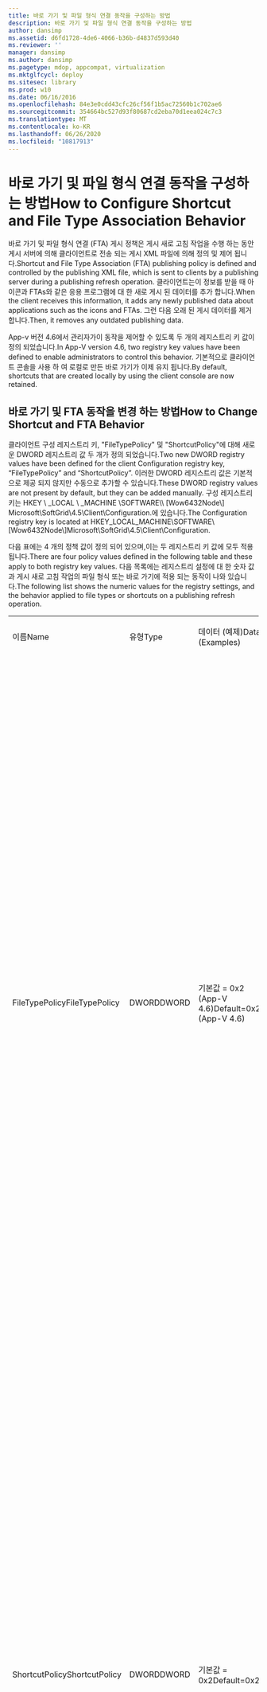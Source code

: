 ```yaml
---
title: 바로 가기 및 파일 형식 연결 동작을 구성하는 방법
description: 바로 가기 및 파일 형식 연결 동작을 구성하는 방법
author: dansimp
ms.assetid: d6fd1728-4de6-4066-b36b-d4837d593d40
ms.reviewer: ''
manager: dansimp
ms.author: dansimp
ms.pagetype: mdop, appcompat, virtualization
ms.mktglfcycl: deploy
ms.sitesec: library
ms.prod: w10
ms.date: 06/16/2016
ms.openlocfilehash: 84e3e0cdd43cfc26cf56f1b5ac72560b1c702ae6
ms.sourcegitcommit: 354664bc527d93f80687cd2eba70d1eea024c7c3
ms.translationtype: MT
ms.contentlocale: ko-KR
ms.lasthandoff: 06/26/2020
ms.locfileid: "10817913"
---
```

# <span data-ttu-id="42a3b-103">바로 가기 및 파일 형식 연결 동작을 구성하는 방법</span><span class="sxs-lookup"><span data-stu-id="42a3b-103">How to Configure Shortcut and File Type Association Behavior</span></span>


<span data-ttu-id="42a3b-104">바로 가기 및 파일 형식 연결 (FTA) 게시 정책은 게시 새로 고침 작업을 수행 하는 동안 게시 서버에 의해 클라이언트로 전송 되는 게시 XML 파일에 의해 정의 및 제어 됩니다.</span><span class="sxs-lookup"><span data-stu-id="42a3b-104">Shortcut and File Type Association (FTA) publishing policy is defined and controlled by the publishing XML file, which is sent to clients by a publishing server during a publishing refresh operation.</span></span> <span data-ttu-id="42a3b-105">클라이언트는이 정보를 받을 때 아이콘과 FTAs와 같은 응용 프로그램에 대 한 새로 게시 된 데이터를 추가 합니다.</span><span class="sxs-lookup"><span data-stu-id="42a3b-105">When the client receives this information, it adds any newly published data about applications such as the icons and FTAs.</span></span> <span data-ttu-id="42a3b-106">그런 다음 오래 된 게시 데이터를 제거 합니다.</span><span class="sxs-lookup"><span data-stu-id="42a3b-106">Then, it removes any outdated publishing data.</span></span>

<span data-ttu-id="42a3b-107">App-v 버전 4.6에서 관리자가이 동작을 제어할 수 있도록 두 개의 레지스트리 키 값이 정의 되었습니다.</span><span class="sxs-lookup"><span data-stu-id="42a3b-107">In App-V version 4.6, two registry key values have been defined to enable administrators to control this behavior.</span></span> <span data-ttu-id="42a3b-108">기본적으로 클라이언트 콘솔을 사용 하 여 로컬로 만든 바로 가기가 이제 유지 됩니다.</span><span class="sxs-lookup"><span data-stu-id="42a3b-108">By default, shortcuts that are created locally by using the client console are now retained.</span></span>

## <span data-ttu-id="42a3b-109">바로 가기 및 FTA 동작을 변경 하는 방법</span><span class="sxs-lookup"><span data-stu-id="42a3b-109">How to Change Shortcut and FTA Behavior</span></span>


<span data-ttu-id="42a3b-110">클라이언트 구성 레지스트리 키, "FileTypePolicy" 및 "ShortcutPolicy"에 대해 새로운 DWORD 레지스트리 값 두 개가 정의 되었습니다.</span><span class="sxs-lookup"><span data-stu-id="42a3b-110">Two new DWORD registry values have been defined for the client Configuration registry key, “FileTypePolicy” and “ShortcutPolicy”.</span></span> <span data-ttu-id="42a3b-111">이러한 DWORD 레지스트리 값은 기본적으로 제공 되지 않지만 수동으로 추가할 수 있습니다.</span><span class="sxs-lookup"><span data-stu-id="42a3b-111">These DWORD registry values are not present by default, but they can be added manually.</span></span> <span data-ttu-id="42a3b-112">구성 레지스트리 키는 HKEY \ _LOCAL \ _MACHINE \\SOFTWARE\\\ [Wow6432Node\\\] Microsoft\\SoftGrid\\4.5\\Client\\Configuration.에 있습니다.</span><span class="sxs-lookup"><span data-stu-id="42a3b-112">The Configuration registry key is located at HKEY\_LOCAL\_MACHINE\\SOFTWARE\\\[Wow6432Node\\\]Microsoft\\SoftGrid\\4.5\\Client\\Configuration.</span></span>

<span data-ttu-id="42a3b-113">다음 표에는 4 개의 정책 값이 정의 되어 있으며,이는 두 레지스트리 키 값에 모두 적용 됩니다.</span><span class="sxs-lookup"><span data-stu-id="42a3b-113">There are four policy values defined in the following table and these apply to both registry key values.</span></span> <span data-ttu-id="42a3b-114">다음 목록에는 레지스트리 설정에 대 한 숫자 값과 게시 새로 고침 작업의 파일 형식 또는 바로 가기에 적용 되는 동작이 나와 있습니다.</span><span class="sxs-lookup"><span data-stu-id="42a3b-114">The following list shows the numeric values for the registry settings, and the behavior applied to file types or shortcuts on a publishing refresh operation.</span></span>

<table>
<colgroup>
<col width="25%" />
<col width="25%" />
<col width="25%" />
<col width="25%" />
</colgroup>
<tbody>
<tr class="odd">
<td align="left"><p><span data-ttu-id="42a3b-115">이름</span><span class="sxs-lookup"><span data-stu-id="42a3b-115">Name</span></span></p></td>
<td align="left"><p><span data-ttu-id="42a3b-116">유형</span><span class="sxs-lookup"><span data-stu-id="42a3b-116">Type</span></span></p></td>
<td align="left"><p><span data-ttu-id="42a3b-117">데이터 (예제)</span><span class="sxs-lookup"><span data-stu-id="42a3b-117">Data (Examples)</span></span></p></td>
<td align="left"><p><span data-ttu-id="42a3b-118">설명</span><span class="sxs-lookup"><span data-stu-id="42a3b-118">Description</span></span></p></td>
</tr>
<tr class="even">
<td align="left"><p><span data-ttu-id="42a3b-119">FileTypePolicy</span><span class="sxs-lookup"><span data-stu-id="42a3b-119">FileTypePolicy</span></span></p></td>
<td align="left"><p><span data-ttu-id="42a3b-120">DWORD</span><span class="sxs-lookup"><span data-stu-id="42a3b-120">DWORD</span></span></p></td>
<td align="left"><p><span data-ttu-id="42a3b-121">기본값 = 0x2 (App-V 4.6)</span><span class="sxs-lookup"><span data-stu-id="42a3b-121">Default=0x2 (App-V 4.6)</span></span></p></td>
<td align="left"><p><span data-ttu-id="42a3b-122">(0x0) – 동일한 게시 정보 원본에서 기존 항목을 제거 하 고 로컬에 추가 된 항목만 유지</span><span class="sxs-lookup"><span data-stu-id="42a3b-122">(0x0) – “ClientOnly”- remove any existing items from the same publishing information source, and keep only items that are added locally</span></span></p>
<p><span data-ttu-id="42a3b-123">(0x1) – "ServerOnly"-동일한 게시 정보 원본 및 로컬에 추가 된 모든 항목에서 오래 된 항목을 제거 하 고 새 항목을 추가 합니다.</span><span class="sxs-lookup"><span data-stu-id="42a3b-123">(0x1) – “ServerOnly” - remove any outdated items from the same publishing information source and any items that are added locally, and add the new items</span></span></p>
<p><span data-ttu-id="42a3b-124">(0x2)-"ClientAndServer"-동일한 게시 정보 원본에서 오래 된 항목을 제거 하 고, 로컬에 추가 된 항목을 유지 하 고, 새 항목을 추가 합니다 (App-v 4.6 용이 없는 경우 기본값).</span><span class="sxs-lookup"><span data-stu-id="42a3b-124">(0x2) – “ClientAndServer”- remove any outdated items from the same publishing information source, keep items added locally, and add the new items (default if not present for App-V 4.6)</span></span></p>
<p><span data-ttu-id="42a3b-125">(0x3) – "NoChange"-파일 형식 또는 바로 가기를 변경 하지 않습니다.</span><span class="sxs-lookup"><span data-stu-id="42a3b-125">(0x3) – “NoChange” - make no changes to file types or shortcuts</span></span></p></td>
</tr>
<tr class="odd">
<td align="left"><p><span data-ttu-id="42a3b-126">ShortcutPolicy</span><span class="sxs-lookup"><span data-stu-id="42a3b-126">ShortcutPolicy</span></span></p></td>
<td align="left"><p><span data-ttu-id="42a3b-127">DWORD</span><span class="sxs-lookup"><span data-stu-id="42a3b-127">DWORD</span></span></p></td>
<td align="left"><p><span data-ttu-id="42a3b-128">기본값 = 0x2</span><span class="sxs-lookup"><span data-stu-id="42a3b-128">Default=0x2</span></span></p></td>
<td align="left"><p><span data-ttu-id="42a3b-129">(0x0) – 동일한 게시 정보 원본에서 기존 항목을 제거 하 고 로컬에 추가 된 항목만 유지</span><span class="sxs-lookup"><span data-stu-id="42a3b-129">(0x0) – “ClientOnly”- remove any existing items from the same publishing information source, and keep only items added locally</span></span></p>
<p><span data-ttu-id="42a3b-130">(0x1) – "ServerOnly"-동일한 게시 정보 원본에 있는 오래 된 항목 및 로컬로 추가 된 항목을 제거 하 고 새 항목을 추가 합니다.</span><span class="sxs-lookup"><span data-stu-id="42a3b-130">(0x1) – “ServerOnly” - remove any outdated items from the same publishing information source and any items added locally, and add the new items</span></span></p>
<p><span data-ttu-id="42a3b-131">(0x2)-"ClientAndServer"-동일한 게시 정보 원본에서 오래 된 항목을 제거 하 고, 로컬로 추가 된 항목을 유지 하 고, 새 항목을 추가 합니다 (기본값은 없는 경우).</span><span class="sxs-lookup"><span data-stu-id="42a3b-131">(0x2) – “ClientAndServer”- remove any outdated items from the same publishing information source, keep items added locally, and add the new items (default if not present)</span></span></p>
<p><span data-ttu-id="42a3b-132">(0x3) – "NoChange"-파일 형식 또는 바로 가기를 변경 하지 않습니다.</span><span class="sxs-lookup"><span data-stu-id="42a3b-132">(0x3) – “NoChange” - make no changes to file types or shortcuts</span></span></p></td>
</tr>
</tbody>
</table>

 

<span data-ttu-id="42a3b-133">**참고**  텍스트 값은 게시 XML 파일의 XML 특성에 대 한 값을 참조 합니다.</span><span class="sxs-lookup"><span data-stu-id="42a3b-133">**Note** The text values refer to the values for the XML attributes in the publishing XML file.</span></span><span data-ttu-id="42a3b-134">사용자 지정 HTTP 게시 솔루션을 구현한 경우 이러한 값을 수동으로 설정할 수 있습니다.</span><span class="sxs-lookup"><span data-stu-id="42a3b-134"> You can set these values manually if you have implemented a custom HTTP publishing solution.</span></span>

 

 

 





